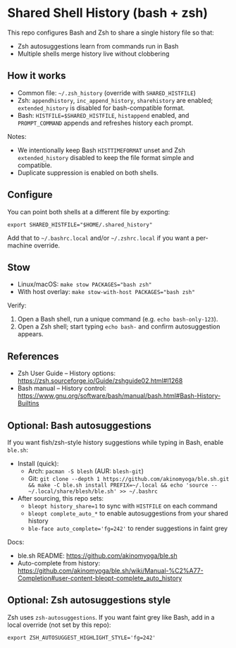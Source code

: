 # Shared Shell History (bash + zsh)

This repo configures Bash and Zsh to share a single history file so that:

- Zsh autosuggestions learn from commands run in Bash
- Multiple shells merge history live without clobbering

## How it works

- Common file: `~/.zsh_history` (override with `SHARED_HISTFILE`)
- Zsh: `appendhistory`, `inc_append_history`, `sharehistory` are enabled; `extended_history` is disabled for bash-compatible format.
- Bash: `HISTFILE=$SHARED_HISTFILE`, `histappend` enabled, and `PROMPT_COMMAND` appends and refreshes history each prompt.

Notes:
- We intentionally keep Bash `HISTTIMEFORMAT` unset and Zsh `extended_history` disabled to keep the file format simple and compatible.
- Duplicate suppression is enabled on both shells.

## Configure

You can point both shells at a different file by exporting:

```
export SHARED_HISTFILE="$HOME/.shared_history"
```

Add that to `~/.bashrc.local` and/or `~/.zshrc.local` if you want a per-machine override.

## Stow

- Linux/macOS: `make stow PACKAGES="bash zsh"`
- With host overlay: `make stow-with-host PACKAGES="bash zsh"`

Verify:

1. Open a Bash shell, run a unique command (e.g. `echo bash-only-123`).
2. Open a Zsh shell; start typing `echo bash-` and confirm autosuggestion appears.

## References

- Zsh User Guide – History options: https://zsh.sourceforge.io/Guide/zshguide02.html#l1268
- Bash manual – History control: https://www.gnu.org/software/bash/manual/bash.html#Bash-History-Builtins

## Optional: Bash autosuggestions

If you want fish/zsh-style history suggestions while typing in Bash, enable `ble.sh`:

- Install (quick):
  - Arch: `pacman -S blesh` (AUR: `blesh-git`)
  - Git: `git clone --depth 1 https://github.com/akinomyoga/ble.sh.git && make -C ble.sh install PREFIX=~/.local && echo 'source -- ~/.local/share/blesh/ble.sh' >> ~/.bashrc`
- After sourcing, this repo sets:
  - `bleopt history_share=1` to sync with `HISTFILE` on each command
  - `bleopt complete_auto_*` to enable autosuggestions from your shared history
  - `ble-face auto_complete='fg=242'` to render suggestions in faint grey

Docs:
- ble.sh README: https://github.com/akinomyoga/ble.sh
- Auto-complete from history: https://github.com/akinomyoga/ble.sh/wiki/Manual-%C2%A77-Completion#user-content-bleopt-complete_auto_history

## Optional: Zsh autosuggestions style

Zsh uses `zsh-autosuggestions`. If you want faint grey like Bash, add in a local override (not set by this repo):

```
export ZSH_AUTOSUGGEST_HIGHLIGHT_STYLE='fg=242'
```
